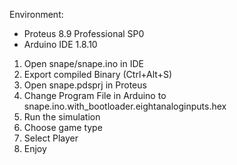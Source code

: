 Environment:
* Proteus 8.9 Professional SP0
* Arduino IDE 1.8.10

1. Open snape/snape.ino in IDE
1. Export compiled Binary (Ctrl+Alt+S)
1. Open snape.pdsprj in Proteus
1. Change Program File in Arduino to snape.ino.with_bootloader.eightanaloginputs.hex
1. Run the simulation
1. Choose game type
1. Select Player
1. Enjoy
